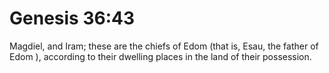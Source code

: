 # Genesis 36:43

Magdiel, and Iram; these are the chiefs of Edom (that is, Esau, the father of Edom ), according to their dwelling places in the land of their possession.
